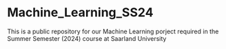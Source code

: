 # Machine_Learning_SS24
This is a public repository for our Machine Learning porject required in the Summer Semester (2024) course at Saarland University
